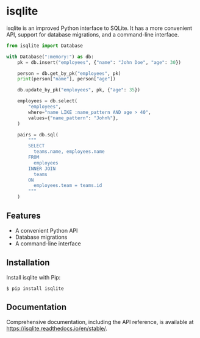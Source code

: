# isqlite
isqlite is an improved Python interface to SQLite. It has a more convenient API, support for database migrations, and a command-line interface.


```python
from isqlite import Database

with Database(":memory:") as db:
    pk = db.insert("employees", {"name": "John Doe", "age": 30})

    person = db.get_by_pk("employees", pk)
    print(person["name"], person["age"])

    db.update_by_pk("employees", pk, {"age": 35})

    employees = db.select(
        "employees",
        where="name LIKE :name_pattern AND age > 40",
        values={"name_pattern": "John%"},
    )

    pairs = db.sql(
        """
        SELECT
          teams.name, employees.name
        FROM
          employees
        INNER JOIN
          teams
        ON
          employees.team = teams.id
        """
    )
```


## Features
- A convenient Python API
- Database migrations
- A command-line interface


## Installation
Install isqlite with Pip:

```shell
$ pip install isqlite
```


## Documentation
Comprehensive documentation, including the API reference, is available at <https://isqlite.readthedocs.io/en/stable/>.
